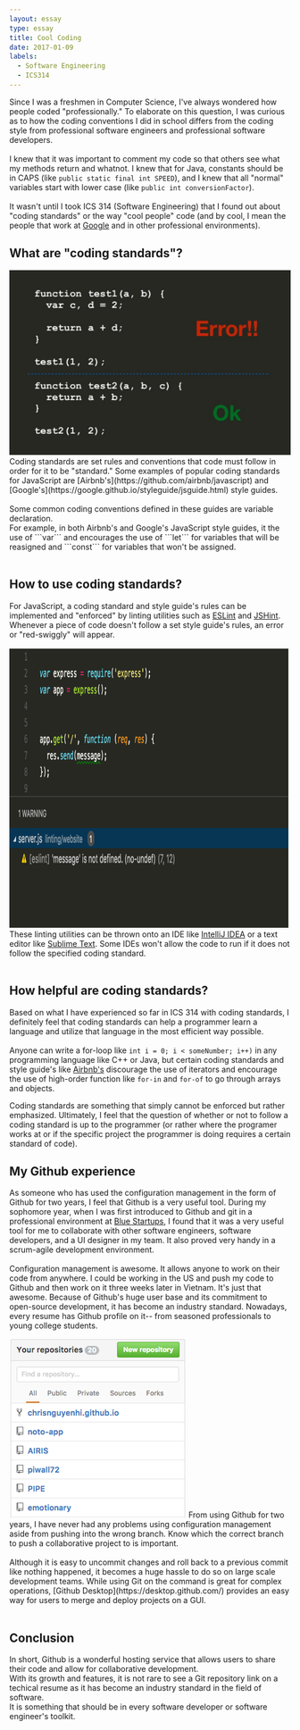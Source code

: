 ```yaml
---
layout: essay
type: essay
title: Cool Coding
date: 2017-01-09
labels:
  - Software Engineering
  - ICS314
---
```

Since I was a freshmen in Computer Science, I've always wondered how people coded "professionally." To elaborate on this question, I was curious as to how the coding conventions I did in school differs from the coding style from professional software engineers and professional software developers. <br><br>
I knew that it was important to comment my code so that others see what my methods return and whatnot. I knew that for Java, constants should be in CAPS (like ```public static final int SPEED```), and I knew that all "normal" variables start with lower case (like ```public int conversionFactor```). <br><br>
It wasn't until I took ICS 314 (Software Engineering) that I found out about "coding standards" or the way "cool people" code (and by cool, I mean the people that work at [Google](https://github.com/google/styleguide) and in other professional environments).

## What are "coding standards"?
<img class="ui medium right floated image" src="../images/standards.png">
Coding standards are set rules and conventions that code must follow in order for it to be "standard." Some examples of popular coding standards for JavaScript are [Airbnb's](https://github.com/airbnb/javascript) and [Google's](https://google.github.io/styleguide/jsguide.html) style guides.<br><br>
Some common coding conventions defined in these guides are variable declaration. <br>
For example, in both Airbnb's and Google's JavaScript style guides, it the use of ```var``` and encourages the use of ```let``` for variables that will be reasigned and ```const``` for variables that won't be assigned. <br><br>

## How to use coding standards?
For JavaScript, a coding standard and style guide's rules can be implemented and "enforced" by linting utilities such as [ESLint](http://eslint.org/) and [JSHint](http://jshint.com/). Whenever a piece of code doesn't follow a set style guide's rules, an error or "red-swiggly" will appear.<br><br>
<img height=500 width=500 src="../images/lint.png">
These linting utilities can be thrown onto an IDE like [IntelliJ IDEA](https://www.jetbrains.com/idea/) or a text editor like [Sublime Text](https://www.sublimetext.com/). Some IDEs won't allow the code to run if it does not follow the specified coding standard.<br><br>

## How helpful are coding standards?
Based on what I have experienced so far in ICS 314 with coding standards, I definitely feel that coding standards can help a programmer learn a language and utilize that language in the most efficient way possible. <br><br>
Anyone can write a for-loop like ```int i = 0; i < someNumber; i++)``` in any programming language like C++ or Java, but certain coding standards and style guide's like [Airbnb's](https://github.com/airbnb/javascript#iterators--nope) discourage the use of iterators and encourage the use of high-order function like ```for-in``` and ```for-of``` to go through arrays and objects. 








Coding standards are something that simply cannot be enforced but rather emphasized. Ultimately, I feel that the question of whether or not to follow a coding standard is up to the programmer (or rather where the programer works at or if the specific project the programmer is doing requires a certain standard of code).

## My Github experience
As someone who has used the configuration management in the form of Github for two years, I feel that Github is a very useful tool. During my sophomore year, when I was first introduced to Github and git in a professional environment at [Blue Startups](http://bluestartups.com/), I found that it was a very useful tool for me to collaborate with other software engineers, software developers, and a UI designer in my team. It also proved very handy in a scrum-agile development environment. 
<br><br>
Configuration management is awesome. It allows anyone to work on their code from anywhere. I could be working in the US and push my code to Github and then work on it three weeks later in Vietnam. It's just that awesome. Because of Github's huge user base and its commitment to open-source development, it has become an industry standard. Nowadays, every resume has Github profile on it-- from seasoned professionals to young college students.

<img class="ui medium left floated image" src="../images/repo.png">
From using Github for two years, I have never had any problems using configuration management aside from pushing into the wrong branch. Know which the correct branch to push a collaborative project to is important. 
<br><br>
Although it is easy to uncommit changes and roll back to a previous commit like nothing happened, it becomes a huge hassle to do so on large scale development teams. While using Git on the command is great for complex operations, [Github Desktop](https://desktop.github.com/) provides an easy way for users to merge and deploy projects on a GUI. 
<br><br>

## Conclusion
In short, Github is a wonderful hosting service that allows users to share their code and allow for collaborative development.<br>
With its growth and features, it is not rare to see a Git repository link on a techical resume as it has become an industry standard in the field of software. <br>
It is something that should be in every software developer or software engineer's toolkit. <br>


